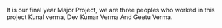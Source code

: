 It is our final year Major Project, we are three peoples who worked in this project Kunal verma, Dev Kumar Verma And Geetu Verma.

